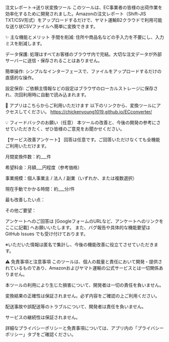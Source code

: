 注文レポート→送り状変換ツール
このツールは、EC事業者の皆様の出荷作業を効率化するために開発されました。Amazonの注文レポート（Shift-JIS TXT/CSV形式）をアップロードするだけで、ヤマト運輸B2クラウドで利用可能な送り状CSVファイルへ簡単に変換できます。

✨ 主な機能とメリット
手間を削減: 住所や商品名などの手入力を不要にし、入力ミスを削減します。

データ保護: 処理はすべてお客様のブラウザ内で完結。大切な注文データが外部サーバーに送信・保存されることはありません。

簡単操作: シンプルなインターフェースで、ファイルをアップロードするだけの直感的な操作。

設定保存: ご依頼主情報などの設定はブラウザのローカルストレージに保存され、次回利用時に自動で読み込まれます。

🚀 アプリはこちらからご利用いただけます
以下のリンクから、変換ツールにアクセスしてください。
https://chickenyoung1019.github.io/ECconverter/

💡 フィードバックのお願い（任意）
本ツールの改善と、今後の開発の参考にさせていただきたく、ぜひ皆様のご意見をお聞かせください。

【サービス改善アンケート】
回答は任意です。ご回答いただけなくても全機能ご利用いただけます。

月間変換件数：約___件

希望料金：月額___円程度（参考価格）

事業規模：個人事業主 / 法人 / 副業（いずれか、または複数選択）

現在手動でかかる時間：約___分/件

最も改善したい点：

その他ご要望：

アンケートへのご回答は [GoogleフォームのURLなど、アンケートへのリンクをここに記載] へお願いいたします。
また、バグ報告や具体的な機能要望は GitHub Issues でも受け付けております。

※いただいた情報は匿名で集計し、今後の機能改善に役立てさせていただきます。

⚠️ 免責事項と注意事項
このツールは、個人の裁量と責任において開発・提供されているものであり、Amazonおよびヤマト運輸の公式サービスとは一切関係ありません。

本ツールの利用により生じた損害について、開発者は一切の責任を負いません。

変換結果の正確性は保証されません。必ず内容をご確認の上ご利用ください。

配送事故や誤配送等のトラブルについて、開発者は責任を負いません。

サービスの継続性は保証されません。

詳細なプライバシーポリシーと免責事項については、アプリ内の「プライバシーポリシー」タブをご確認ください。
